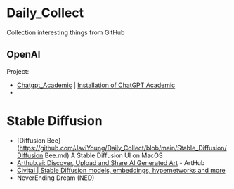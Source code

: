 # Daily_Collect
Collection interesting things from GitHub

## OpenAI

Project: 

- [Chatgpt_Academic](https://github.com/binary-husky/chatgpt_academic) | [Installation of ChatGPT Academic](https://github.com/JaviYoung/Daily_Collect/blob/main/OpenAI/Installation.md)
- 



# Stable Diffusion
- [Diffusion Bee](https://github.com/JaviYoung/Daily_Collect/blob/main/Stable_Diffusion/Diffusion Bee.md) A Stable Diffusion UI on MacOS
- [Arthub.ai: Discover, Upload and Share AI Generated Art](https://arthub.ai/) - ArtHub 
- [Civitai | Stable Diffusion models, embeddings, hypernetworks and more](https://civitai.com/)
- NeverEnding Dream (NED) 
